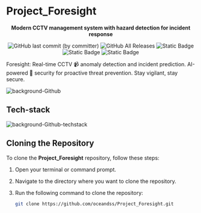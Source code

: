# Project_Foresight
<div align="center">

__Modern CCTV management system with hazard detection for incident response__

![GitHub last commit (by committer)](https://img.shields.io/github/last-commit/oceands/Project_Foresight)
![GitHub All Releases](https://img.shields.io/github/downloads/oceandss/Project_Foresight/total.svg)
![Static Badge](https://img.shields.io/badge/collaborators-4-blue)
![Static Badge](https://img.shields.io/badge/node_version-v18.16.1-red)
![Static Badge](https://img.shields.io/badge/python_version-v3.11.4-purple)

</div>




Foresight: Real-time CCTV 📹 anomaly detection and incident prediction. AI-powered 🧠  security for proactive threat prevention. Stay vigilant, stay secure. 

![background-Github](https://github.com/oceands/Project_Foresight/assets/94485584/1043b57c-cf37-44ab-ae1f-5b203c46171d)

## Tech-stack
![background-Github-techstack](https://github.com/oceands/Project_Foresight/assets/94485584/b13bb234-30c1-4b1e-9672-fe01e0ffc7a4)

## Cloning the Repository

To clone the **Project_Foresight** repository, follow these steps:

1. Open your terminal or command prompt.
2. Navigate to the directory where you want to clone the repository.
3. Run the following command to clone the repository:

   ```sh
   git clone https://github.com/oceandss/Project_Foresight.git





